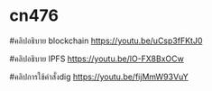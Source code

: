 # cn476

#คลิปอธิบาย blockchain <https://youtu.be/uCsp3fFKtJ0> 

#คลิปอธิบาย IPFS <https://youtu.be/lO-FX8BxOCw>

#คลิปการใช้คำสั่งdig <https://youtu.be/fijMmW93VuY>

